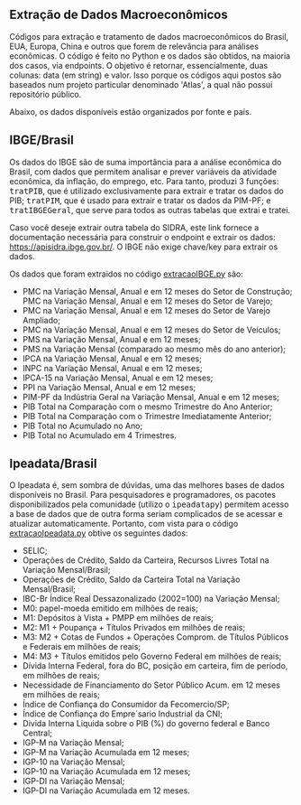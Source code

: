 ## Extração de Dados Macroeconômicos
Códigos para extração e tratamento de dados macroeconômicos do Brasil, EUA, Europa, China e outros que forem de relevância para análises econômicas. O código é feito no Python e os dados são obtidos, na maioria dos casos, via endpoints. O objetivo é retornar, essencialmente, duas colunas: data (em string) e valor. Isso porque os códigos aqui postos são baseados num projeto particular denominado 'Atlas', a qual não possui repositório público. 

Abaixo, os dados disponíveis estão organizados por fonte e país. 

## IBGE/Brasil
Os dados do IBGE são de suma importância para a análise econômica do Brasil, com dados que permitem analisar e prever variáveis da atividade econômica, da inflação, do emprego, etc. Para tanto, produzi 3 funções: <kbd>tratPIB</kbd>, que é utilizado exclusivamente para extrair e tratar os dados do PIB; <kbd>tratPIM</kbd>, que é usado para extrair e tratar os dados da PIM-PF; e <kbd>tratIBGEGeral</kbd>, que serve para todos as outras tabelas que extrai e tratei.

Caso você deseje extrair outra tabela do SIDRA, este link fornece a documentação necessária para construir o endpoint e extrair os dados: https://apisidra.ibge.gov.br/. O IBGE não exige chave/key para extrair os dados. 

Os dados que foram extraidos no código [extracaoIBGE.py](extracaoIBGE.py) são:
- PMC na Variação Mensal, Anual e em 12 meses do Setor de Construção;
  PMC na Variação Mensal, Anual e em 12 meses do Setor de Varejo;
- PMC na Variação Mensal, Anual e em 12 meses do Setor de Varejo Ampliado;
- PMC na Variação Mensal, Anual e em 12 meses do Setor de Veículos;
- PMS na Variação Mensal, Anual e em 12 meses;
- PMS na Variação Mensal (comparado ao mesmo mês do ano anterior);
- IPCA na Variação Mensal, Anual e em 12 meses;
- INPC na Variação Mensal, Anual e em 12 meses;
- IPCA-15 na Variação Mensal, Anual e em 12 meses;
- PPI na Variação Mensal, Anual e em 12 meses;
- PIM-PF da Indústria Geral na Variação Mensal, Anual e em 12 meses;
- PIB Total na Comparação com o mesmo Trimestre do Ano Anterior;
- PIB Total na Comparação com o Trimestre Imediatamente Anterior;
- PIB Total no Acumulado no Ano;
- PIB Total no Acumulado em 4 Trimestres.

## Ipeadata/Brasil
O Ipeadata é, sem sombra de dúvidas, uma das melhores bases de dados disponíveis no Brasil. Para pesquisadores e programadores, os pacotes disponibilizados pela comunidade (utilizo o <kbd>ipeadatapy</kbd>) permitem acesso a base de dados que de outra forma seriam complicados de se acessar e atualizar automaticamente. Portanto, com vista para o código [extracaoIpeadata.py](extracaoIpeadata.py) obtive os seguintes dados:
- SELIC;
- Operações de Crédito, Saldo da Carteira, Recursos Livres Total na Variação Mensal/Brasil;
- Operações de Crédito, Saldo da Carteira Total na Variação Mensal/Brasil;
- IBC-Br Índice Real Dessazonalizado (2002=100) na Variação Mensal;
- M0: papel-moeda emitido em milhões de reais;
- M1: Depósitos à Vista + PMPP em milhões de reais;
- M2: M1 + Poupança + Títulos Privados em milhões de reais;
- M3: M2 + Cotas de Fundos + Operações Comprom. de Títulos Públicos e Federais em milhões de reais;
- M4: M3 + Títulos emitidos pelo Governo Federal em milhões de reais;
- Dívida Interna Federal, fora do BC, posição em carteira, fim de período, em milhões de reais;
- Necessidade de Financiamento do Setor Público Acum. em 12 meses em  milhões de reais;
- Índice de Confiança do Consumidor da Fecomercio/SP;
- Índice de Confiança do Empre´sario Industrial da CNI;
- Divida Interna Liquida sobre o PIB (%) do governo federal e Banco Central;
- IGP-M na Variação Mensal;
- IGP-M na Variação Acumulada em 12 meses;
- IGP-10 na Variação Mensal;
- IGP-10 na Variação Acumulada em 12 meses;
- IGP-DI na Variação Mensal;
- IGP-DI na Variação Acumulada em 12 meses.

